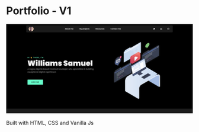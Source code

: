 # Portfolio - V1

![portfolio site screenshot](./screenshot.png)

Built with HTML, CSS and Vanilla Js
